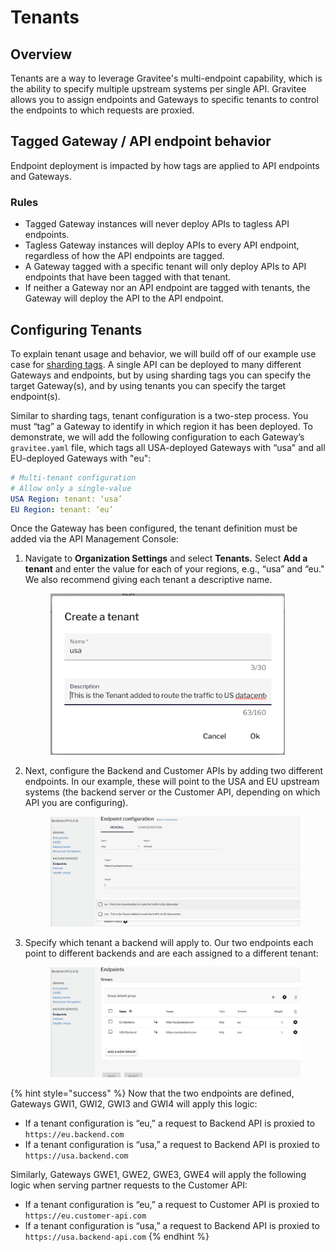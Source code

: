 # Tenants

## Overview

Tenants are a way to leverage Gravitee's multi-endpoint capability, which is the ability to specify multiple upstream systems per single API. Gravitee allows you to assign endpoints and Gateways to specific tenants to control the endpoints to which requests are proxied.

## Tagged Gateway / API endpoint behavior

Endpoint deployment is impacted by how tags are applied to API endpoints and Gateways.

### Rules

* Tagged Gateway instances will never deploy APIs to tagless API endpoints.
* Tagless Gateway instances will deploy APIs to every API endpoint, regardless of how the API endpoints are tagged.
* A Gateway tagged with a specific tenant will only deploy APIs to API endpoints that have been tagged with that tenant.
* If neither a Gateway nor an API endpoint are tagged with tenants, the Gateway will deploy the API to the API endpoint.

## Configuring Tenants <a href="#id-9c4f" id="id-9c4f"></a>

To explain tenant usage and behavior, we will build off of our example use case for [sharding tags](sharding-tags.md#configure-sharding-tags-for-your-gravitee-api-gateways). A single API can be deployed to many different Gateways and endpoints, but by using sharding tags you can specify the target Gateway(s), and by using tenants you can specify the target endpoint(s).

Similar to sharding tags, tenant configuration is a two-step process. You must “tag” a Gateway to identify in which region it has been deployed. To demonstrate, we will add the following configuration to each Gateway’s `gravitee.yaml` file, which tags all USA-deployed Gateways with “usa" and all EU-deployed Gateways with "eu":

```yaml
# Multi-tenant configuration
# Allow only a single-value
USA Region: tenant: ‘usa’
EU Region: tenant: ‘eu’
```

Once the Gateway has been configured, the tenant definition must be added via the API Management Console:

1.  Navigate to **Organization Settings** and select **Tenants**_**.**_ Select **Add a tenant** and enter the value for each of your regions, e.g., “usa” and “eu." We also recommend giving each tenant a descriptive name.&#x20;

    <div align="left"><figure><img src="../../.gitbook/assets/tenant_create.png" alt="" width="375"><figcaption></figcaption></figure></div>
2.  Next, configure the Backend and Customer APIs by adding two different endpoints. In our example, these will point to the USA and EU upstream systems (the backend server or the Customer API, depending on which API you are configuring).&#x20;

    <figure><img src="../../.gitbook/assets/tenant_BE &#x26; customer.png" alt=""><figcaption></figcaption></figure>
3.  Specify which tenant a backend will apply to. Our two endpoints each point to different backends and are each assigned to a different tenant:&#x20;

    <figure><img src="../../.gitbook/assets/tenant_specify.png" alt=""><figcaption></figcaption></figure>

{% hint style="success" %}
Now that the two endpoints are defined, Gateways GWI1, GWI2, GWI3 and GWI4 will apply this logic:

* If a tenant configuration is “eu,” a request to Backend API is proxied to `https://eu.backend.com`
* If a tenant configuration is “usa,” a request to Backend API is proxied to `https://usa.backend.com`

Similarly, Gateways GWE1, GWE2, GWE3, GWE4 will apply the following logic when serving partner requests to the Customer API:

* If a tenant configuration is “eu,” a request to Customer API is proxied to `https://eu.customer-api.com`
* If a tenant configuration is “usa,” a request to Backend API is proxied to `https://usa.backend-api.com`
{% endhint %}
